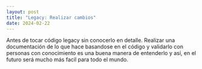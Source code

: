 ```yaml
---
layout: post
title: "Legacy: Realizar cambios"
date: 2024-02-22
---
```


Antes de tocar código legacy sin conocerlo en detalle. <!--more-->Realizar una documentación de lo que hace basandose en el código y validarlo con personas con conocimiento es una buena manera de entenderlo y así, en el futuro será mucho más facil para todo el mundo.
